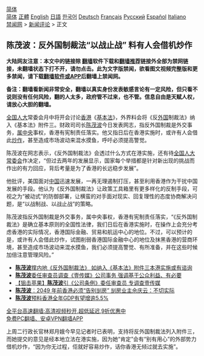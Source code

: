  <!-- 面包屑导航 --> <div class="breadcrumb"><!-- GTranslate: https://gtranslate.io/ -->  <div class="switcher notranslate">  <div class="selected">  <a href="#" onclick="return false;"> 简体</a>  </div>  <div class="option">  <a href="https://www.bannedbook.org" onclick="doGTranslate('zh-CN|zh-CN');jQuery('div.switcher div.selected a').html(jQuery(this).html());return false;" title="简体中文" class="nturl selected"> 简体</a>  <a href="https://www.bannedbook.org/zh-tw/" onclick="doGTranslate('zh-CN|zh-TW');jQuery('div.switcher div.selected a').html(jQuery(this).html());return false;" title="繁體中文" class="nturl"> 正體</a>  <a href="https://www.bannedbook.org/en/" onclick="doGTranslate('zh-CN|en');jQuery('div.switcher div.selected a').html(jQuery(this).html());return false;" title="English" class="nturl"> English</a>  <a href="https://www.bannedbook.org/ja/" onclick="doGTranslate('zh-CN|ja');jQuery('div.switcher div.selected a').html(jQuery(this).html());return false;" title="日本語" class="nturl"> 日語</a>  <a href="https://www.bannedbook.org/ko/" onclick="doGTranslate('zh-CN|ko');jQuery('div.switcher div.selected a').html(jQuery(this).html());return false;" title="한국어" class="nturl"> 한국어</a>  <a href="https://www.bannedbook.org/de/" onclick="doGTranslate('zh-CN|de');jQuery('div.switcher div.selected a').html(jQuery(this).html());return false;" title="Deutsch" class="nturl"> Deutsch</a>  <a href="https://www.bannedbook.org/fr/" onclick="doGTranslate('zh-CN|fr');jQuery('div.switcher div.selected a').html(jQuery(this).html());return false;" title="Français" class="nturl"> Français</a>  <a href="https://www.bannedbook.org/ru/" onclick="doGTranslate('zh-CN|ru');jQuery('div.switcher div.selected a').html(jQuery(this).html());return false;" title="Русский" class="nturl"> Русский</a>  <a href="https://www.bannedbook.org/es/" onclick="doGTranslate('zh-CN|es');jQuery('div.switcher div.selected a').html(jQuery(this).html());return false;" title="Español" class="nturl"> Español</a>  <a href="https://www.bannedbook.org/it/" onclick="doGTranslate('zh-CN|it');jQuery('div.switcher div.selected a').html(jQuery(this).html());return false;" title="Italiano" class="nturl"> Italiano</a>  </div>  </div>      <div class='breadcrumb-sub'><!-- Breadcrumb NavXT 6.3.0 --> <a href="https://www.bannedbook.org/" class="home">禁闻网</a> &gt; <a href="https://www.bannedbook.org/bnews/comments/" class="category">新闻评论</a> &gt; 正文</div></div><h2>陈茂波：反外国制裁法“以战止战” 料有人会借机炒作</h2> <p class="notice"><b>大陆网友注意：本文中的链接除 <a href="https://github.com/bannedbook/fanqiang" >翻墙</a>软件下载和<a href="https://github.com/killgcd/justmysocks/blob/master/README.md">翻墙推荐</a>链接外全部为禁网链接，未翻墙状态下打不开，请勿点击。此为文字版禁闻，欲看图文视频完整版和更多禁闻，请下载<a href="https://github.com/bannedbook/fanqiang">翻墙软件或APP</a>后翻墙上禁闻网。</p><p>备注：翻墙看新闻非常安全，翻墙以真实身份发表敏感言论有一定风险，但只看不说则没有任何风险，翻的人太多，政府管不过来，也不管。信息自由是天赋人权，请放心大胆的翻墙。</b></p>  <div class="entry">  <p><a href="https://www.bannedbook.org/bnews/tag/%E5%85%A8%E5%9B%BD%E4%BA%BA%E5%A4%A7/" class="st_tag internal_tag" rel="tag" title="标签 全国人大 下的日志">全国人大</a>常委会月中将开会讨论<a href="https://www.bannedbook.org/bnews/tag/%e9%a6%99%e6%b8%af/" class="st_tag internal_tag" rel="tag" title="标签 香港 下的日志">香港</a>《<a href="https://www.bannedbook.org/bnews/tag/%e5%9f%ba%e6%9c%ac%e6%b3%95/" class="st_tag internal_tag" rel="tag" title="标签 基本法 下的日志">基本法</a>》，外界料会将《反<a href="https://www.bannedbook.org/bnews/tag/%e5%a4%96%e5%9b%bd/" class="st_tag internal_tag" rel="tag" title="标签 外国 下的日志">外国</a>制裁法》纳入《基本法》附件三。财政司司长<a href="https://www.bannedbook.org/bnews/tag/%E9%99%88%E8%8C%82%E6%B3%A2/" class="st_tag internal_tag" rel="tag" title="标签 陈茂波 下的日志">陈茂波</a>今日发表网志，指反外国制裁是外交事务，<a href="https://www.bannedbook.org/bnews/tag/%E5%B1%9E%E4%B8%AD%E5%A4%AE/" class="st_tag internal_tag" rel="tag" title="标签 属中央 下的日志">属中央</a>事权，香港有宪制责任落实。他又指日后在香港实施时，或许有人会借此<a href="https://www.bannedbook.org/bnews/tag/%E7%82%92%E4%BD%9C/" class="st_tag internal_tag" rel="tag" title="标签 炒作 下的日志">炒作</a>，甚至造成市场波动来混水摸鱼，呼吁必须提高警觉。</p> <p>陈茂波在网志表示，《反外国制裁法》会透过什么方式在港实施，还有待<a href="https://www.bannedbook.org/bnews/tag/%e5%85%a8%e5%9b%bd%e4%ba%ba%e5%a4%a7%e5%b8%b8%e5%a7%94%e4%bc%9a/" class="st_tag internal_tag" rel="tag" title="标签 全国人大常委会 下的日志">全国人大常委会</a>作决定，“但过去两年的发展显示，国家每个举措都是针对新出现的挑战而作出的有力回应，背后考量是为了香港的长远稳步发展”。</p>  <p>他批评，美国面对<span class='wp_keywordlink_affiliate'><a href="https://www.bannedbook.org/" title="中国" target="_blank">中国</a></span>迅速发展，一再无理遏制打压，甚至利用香港作为干扰中国发展的手段。他认为《反外国制裁法》让政策工具箱里有更多样化的反制手段，可视之为“被动式”的防御部署，让横蛮的对手面对现实、回复理性的态度协商解决问题，是“以战制战、以战止战”的策略。</p> <p>陈茂波指反外国制裁是外交事务，属中央事权，香港有宪制责任落实，“《反外国制裁法》是确立基本原则的全国性法律，我们日后在香港实施时，在操作上会充分考虑香港的实际情况，香港国际金融、贸易和航运中心的地位。不过，可以预计的是，或许有人会借此炒作，试图削弱香港国际金融中心的地位及抹黑香港的营商环境，甚至造成市场波动来混水摸鱼，我们必须提高警觉、有所准备，并在这些时候加倍注意管理风险。”</p>  <ul class='op-related-articles' title='相关阅读'> <li><a href='https://www.bannedbook.org/bnews/headline/20210801/1598330.html' target='_blank'><b>陈茂波</b>撑内地《反外国制裁法》 如纳入《基本法》附件三本港实施或有谘询</a></li> <li><a href='https://www.bannedbook.org/bnews/comments/20210728/1595900.html' target='_blank'><b>陈茂波</b>委任审查员调查《壹传媒》公司事务 强调基于公众利益、有必要</a></li> <li><a href='https://www.bannedbook.org/bnews/headline/20210728/1595861.html' target='_blank'>【狙击苹果】<b>陈茂波</b>引《公司条例》委任审查员 专调查壹传媒</a></li> <li><a href='https://www.bannedbook.org/bnews/comments/20210725/1593991.html' target='_blank'><b>陈茂波</b>︰2049 年前香港必须“告别㓥房” 㓥房业主佘庆云：不切实际</a></li> <li><a href='https://www.bannedbook.org/bnews/baitai/20210709/1583803.html' target='_blank'><b>陈茂波</b>预料香港全年GDP有望增逾5.5%</a></li> </ul> <p class="texttj"> <a href="https://github.com/bannedbook/fanqiang/wiki/V2ray%E6%9C%BA%E5%9C%BA" target="_blank">全平台高速翻墙:高清视频秒开,超低延迟,9折优惠中</a><br/> <a href="https://github.com/bannedbook/fanqiang/wiki/%E7%A6%81%E9%97%BB%E7%BD%91%E5%AE%89%E5%8D%93%E7%BF%BB%E5%A2%99%E6%96%B0%E9%97%BBAPP" target="_blank">免费PC翻墙、安卓VPN翻墙APP</a></p><p>上周二行政长官林郑月娥今早见记者时已表明，支持将反外国制裁法列入附件三，而她提交的意见是经本地立法在港实施，因为她“肯定”会有“别有用心”的外部势力借机炒作，“因为你无过程，佢就好容易炒作，话你香港无倾过就去实施”。</p> <a name='sharetosocial'></a>  <div style="margin-bottom:5px;padding-bottom:5px;clear:both"> <div id="archive-pix-1" class="banner-ads"> <!-- AuctionX Display platform tag START --> <div id="26318x728x90x621x_ADSLOT2" clicktrack="%%CLICK_URL_ESC%%"></div> <!-- AuctionX Display platform tag END --> </div> <div id="archive-pix-2" class="banner-ads"> <!-- AuctionX Display platform tag START --> <div id="26315x300x250x621x_ADSLOT2" clicktrack="%%CLICK_URL_ESC%%"></div> <!-- AuctionX Display platform tag END --> </div> </div>  <div id="archive-pix-1" class="banner-ads"> <!-- AuctionX Display platform tag START --> <div id="26318x728x90x621x_ADSLOT3" clicktrack="%%CLICK_URL_ESC%%"></div> <!-- AuctionX Display platform tag END --> </div> </div><!--END ENTRY--> 